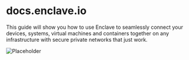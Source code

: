 # docs.enclave.io

This guide will show you how to use Enclave to seamlessly connect your devices, systems, virtual machines and containers together on any infrastructure with secure private networks that just work. 


![Placeholder](http://via.placeholder.com/680x360)
